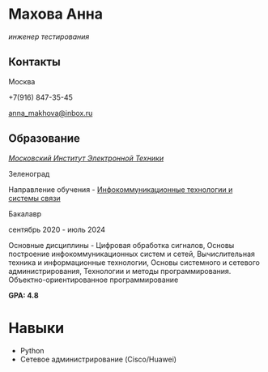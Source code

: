 
# **Махова Анна**

*инженер тестирования*

## Контакты

Москва

+7(916) 847-35-45

anna_makhova@inbox.ru


## Образование
*[Московский Институт Электронной Техники](https://www.miet.ru/)*

Зеленоград

Направление обучения - [Инфокоммуникационные технологии и системы связи](https://www.miet.ru/structure/s/247)

Бакалавр

сентябрь 2020 - июль 2024

Основные дисциплины -  Цифровая обработка сигналов, Основы построение инфокоммуникационных систем и сетей, Вычислительная техника и информационные технологии, Основы системного и сетевого администрирования, Технологии и методы программирования. Объектно-ориентированное программирование



**GPA: 4.8**

# Навыки

* Python
* Сетевое администрирование (Cisco/Huawei)
